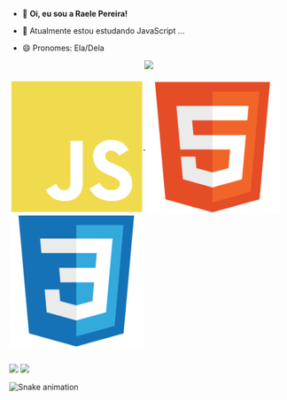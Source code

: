 - 👋 <strong> Oi, eu sou a Raele Pereira!</strong>

- 🌱 Atualmente estou estudando JavaScript ...
- 😄 Pronomes: Ela/Dela

<div align="center">
  <a href="https://github.com/raelepereira">
  <img height="180em" src="https://github-readme-stats.vercel.app/api?username=raelepereira&show_icons=true&theme=buefy&include_all_commits=true&count_private=true"/>
 </div>

 <div style="display: inline_block"><br>
  <img align="center" alt="Rafa-Js" height="48%" width="48%" src="https://raw.githubusercontent.com/devicons/devicon/master/icons/javascript/javascript-plain.svg">
  <img align="center" alt="Rafa-HTML" height="48%" width="48%" src="https://raw.githubusercontent.com/devicons/devicon/master/icons/html5/html5-original.svg">
  <img align="center" alt="Rafa-CSS" height="48%" width="48%" src="https://raw.githubusercontent.com/devicons/devicon/master/icons/css3/css3-original.svg">
 </div>
    

##
<div>
<a href="https://instagram.com/raelepereira" target="_blank"><img src="https://img.shields.io/badge/-Instagram-%23E4405F?style=for-the-badge&logo=instagram&logoColor=white" target="_blank"></a>
 <a href="https://www.linkedin.com/in/raele-pereira-59b804201/" target="_blank"><img src="https://img.shields.io/badge/-LinkedIn-%230077B5?style=for-the-badge&logo=linkedin&logoColor=white" target="_blank"></a> 
 
  ![Snake animation](https://github.com/raelepereira/raelepereira/blob/output/github-contribution-grid-snake.svg)
 
</div>
